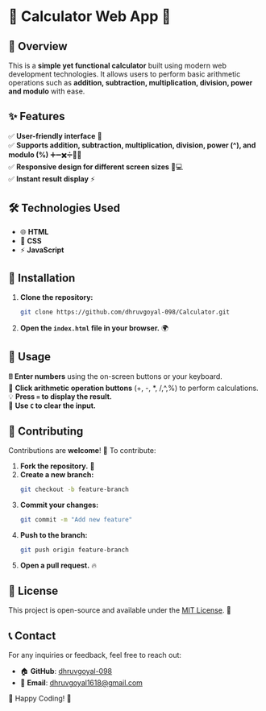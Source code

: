 # 🎉 Calculator Web App 🎉

## 📌 Overview

This is a **simple yet functional calculator** built using modern web development technologies. It allows users to perform basic arithmetic operations such as **addition, subtraction, multiplication, division, power and modulo** with ease.

## ✨ Features

✅ **User-friendly interface** 🎨\
✅ **Supports addition, subtraction, multiplication, division, power (^), and modulo (%)** ➕➖✖️➗🔼🔢\
✅ **Responsive design for different screen sizes** 📱💻\
✅ **Instant result display** ⚡

## 🛠️ Technologies Used

- 🌐 **HTML**
- 🎨 **CSS**
- ⚡ **JavaScript**

## 🚀 Installation

1. **Clone the repository:**
   ```bash
   git clone https://github.com/dhruvgoyal-098/Calculator.git
   ```
2. **Open the ************`index.html`************ file in your browser.** 🌍

## 🎯 Usage

🖩 **Enter numbers** using the on-screen buttons or your keyboard.\
🔢 **Click arithmetic operation buttons** (+, -, *, /,^,%) to perform calculations.\
💡 **Press ************`=`************ to display the result.**\
🧹 **Use ************`C`************ to clear the input.**

## 🤝 Contributing

Contributions are **welcome**! 🚀 To contribute:

1. **Fork the repository.** 🍴
2. **Create a new branch:**
   ```bash
   git checkout -b feature-branch
   ```
3. **Commit your changes:**
   ```bash
   git commit -m "Add new feature"
   ```
4. **Push to the branch:**
   ```bash
   git push origin feature-branch
   ```
5. **Open a pull request.** 🔥

## 📜 License

This project is open-source and available under the [MIT License](LICENSE). 📄

## 📞 Contact

For any inquiries or feedback, feel free to reach out:

- 🏠 **GitHub**: [dhruvgoyal-098](https://github.com/dhruvgoyal-098)
- 📧 **Email**: [dhruvgoyal1618@gmail.com](mailto\:dhruvgoyal1618@gmail.com)

🚀 Happy Coding! 🎨
